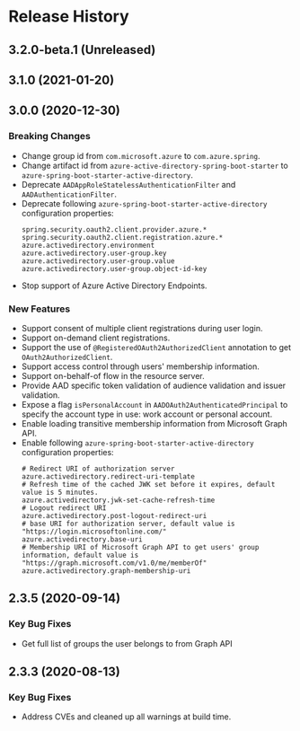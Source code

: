 # Release History

## 3.2.0-beta.1 (Unreleased)


## 3.1.0 (2021-01-20)


## 3.0.0 (2020-12-30)
### Breaking Changes
- Change group id from `com.microsoft.azure` to `com.azure.spring`.
- Change artifact id from `azure-active-directory-spring-boot-starter` to `azure-spring-boot-starter-active-directory`.
- Deprecate `AADAppRoleStatelessAuthenticationFilter` and `AADAuthenticationFilter`.
- Deprecate following `azure-spring-boot-starter-active-directory` configuration properties:
    ```
    spring.security.oauth2.client.provider.azure.*
    spring.security.oauth2.client.registration.azure.*
    azure.activedirectory.environment
    azure.activedirectory.user-group.key
    azure.activedirectory.user-group.value
    azure.activedirectory.user-group.object-id-key
    ```
- Stop support of Azure Active Directory Endpoints.

### New Features
- Support consent of multiple client registrations during user login.
- Support on-demand client registrations.
- Support the use of `@RegisteredOAuth2AuthorizedClient` annotation to get `OAuth2AuthorizedClient`.
- Support access control through users' membership information.
- Support on-behalf-of flow in the resource server.
- Provide AAD specific token validation of audience validation and issuer validation.
- Expose a flag `isPersonalAccount` in `AADOAuth2AuthenticatedPrincipal` to specify the account type in use: work account or personal account.
- Enable loading transitive membership information from Microsoft Graph API.
- Enable following `azure-spring-boot-starter-active-directory` configuration properties:
    ```properties
    # Redirect URI of authorization server
    azure.activedirectory.redirect-uri-template
    # Refresh time of the cached JWK set before it expires, default value is 5 minutes.
    azure.activedirectory.jwk-set-cache-refresh-time
    # Logout redirect URI
    azure.activedirectory.post-logout-redirect-uri
    # base URI for authorization server, default value is "https://login.microsoftonline.com/"
    azure.activedirectory.base-uri
    # Membership URI of Microsoft Graph API to get users' group information, default value is "https://graph.microsoft.com/v1.0/me/memberOf"
    azure.activedirectory.graph-membership-uri
    ```
## 2.3.5 (2020-09-14)
### Key Bug Fixes
- Get full list of groups the user belongs to from Graph API

## 2.3.3 (2020-08-13)
### Key Bug Fixes 
- Address CVEs and cleaned up all warnings at build time. 
